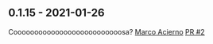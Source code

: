 
0.1.15 - 2021-01-26
-------------------

Coooooooooooooooooooooooooosa?
[Marco Acierno](https://github.com/marcoacierno) [PR #2](https://github.com/marcoacierno/test-stuff-repo/pull/2/)

